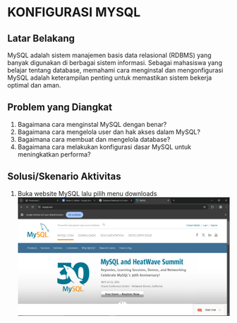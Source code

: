# KONFIGURASI MYSQL

## Latar Belakang
MySQL adalah sistem manajemen basis data relasional (RDBMS) yang banyak digunakan di berbagai sistem informasi. Sebagai mahasiswa yang belajar tentang database, memahami cara menginstal dan mengonfigurasi MySQL adalah keterampilan penting untuk memastikan sistem bekerja optimal dan aman.

## Problem yang Diangkat
1. Bagaimana cara menginstal MySQL dengan benar?
2. Bagaimana cara mengelola user dan hak akses dalam MySQL?
3. Bagaimana cara membuat dan mengelola database?
4. Bagaimana cara melakukan konfigurasi dasar MySQL untuk meningkatkan performa?

## Solusi/Skenario Aktivitas
1. Buka website MySQL lalu pilih menu downloads
   ![Gambar 1](Gambar1.png)
